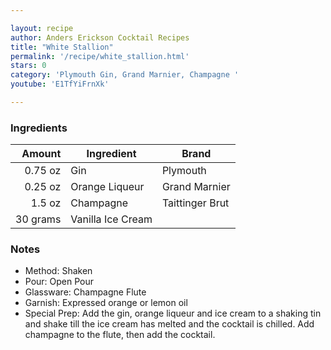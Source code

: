 ```yaml
---

layout: recipe
author: Anders Erickson Cocktail Recipes
title: "White Stallion"
permalink: '/recipe/white_stallion.html'
stars: 0
category: 'Plymouth Gin, Grand Marnier, Champagne '
youtube: 'E1TfYiFrnXk'

---
```


### Ingredients

|  Amount  | Ingredient               | Brand   |
| -------: | ----------------- | --------------- |
|  0.75 oz | Gin               | Plymouth        |
|  0.25 oz | Orange Liqueur    | Grand Marnier   |
|   1.5 oz | Champagne         | Taittinger Brut |
| 30 grams | Vanilla Ice Cream |

### Notes

- Method: Shaken
- Pour: Open Pour
- Glassware: Champagne Flute
- Garnish: Expressed orange or lemon oil
- Special Prep: Add the gin, orange liqueur and ice cream to a shaking tin and shake till the ice cream has melted and the cocktail is chilled. Add champagne to the flute, then add the cocktail.

